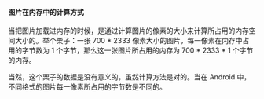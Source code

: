 #### 图片在内存中的计算方式

当把图片加载进内存的时候，是通过计算图片的像素的大小来计算所占用的内存空间大小的。举个栗子：一张 700 * 2333 像素大小的图片，每一像素在内存中占用的字节数为 1 个字节，那么这一张图片所占用的内存为 700 * 2333 * 1 个字节的内存。

当然，这个栗子的数据是没有意义的，虽然计算方法是对的。当在 Android 中，不同格式的图片每一像素所占用的字节数是不同的。